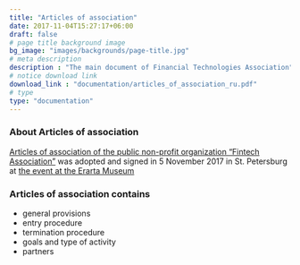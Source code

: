 ```yaml
---
title: "Articles of association"
date: 2017-11-04T15:27:17+06:00
draft: false
# page title background image
bg_image: "images/backgrounds/page-title.jpg"
# meta description
description : "The main document of Financial Technologies Association"
# notice download link
download_link : "documentation/articles_of_association_ru.pdf"
# type
type: "documentation"
---
```



### About Articles of association

[Articles of association of the public non-profit organization “Fintech Association”](https://t.me/finteh/6278 ) was adopted and signed in 5 November 2017 in St. Petersburg at [the event at the Erarta Museum](https://a-concept.timepad.ru/event/593330/ )
### Articles of association contains

* general provisions
* entry procedure
* termination procedure
* goals and type of activity
* partners

